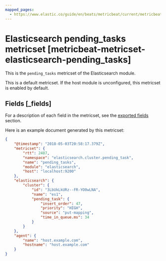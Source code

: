 ```yaml
---
mapped_pages:
  - https://www.elastic.co/guide/en/beats/metricbeat/current/metricbeat-metricset-elasticsearch-pending_tasks.html
---
```


<!-- This file is generated! See scripts/mage/docs_collector.go -->

# Elasticsearch pending_tasks metricset [metricbeat-metricset-elasticsearch-pending_tasks]

This is the `pending_tasks` metricset of the Elasticsearch module.

This is a default metricset. If the host module is unconfigured, this metricset is enabled by default.

## Fields [_fields]

For a description of each field in the metricset, see the [exported fields](/reference/metricbeat/exported-fields-elasticsearch.md) section.

Here is an example document generated by this metricset:

```json
{
    "@timestamp": "2018-05-03T20:58:17.379Z",
    "metricset": {
        "rtt": 2487,
        "namespace": "elasticsearch.cluster.pending_task",
        "name": "pending_tasks",
        "module": "elasticsearch",
        "host": "localhost:9200"
    },
    "elasticsearch": {
        "cluster": {
            "id": "3LbUkLkURz--FR-YO0wLNA",
            "name": "es1",
            "pending_task": {
                "insert_order": 47,
                "priority": "HIGH",
                "source": "put-mapping",
                "time_in_queue.ms": 34
            }
        }
    },
    "agent": {
        "name": "host.example.com",
        "hostname": "host.example.com"
    }
}
```

